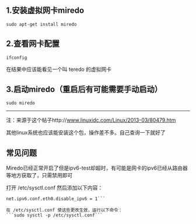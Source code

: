 ## 1.安装虚拟网卡miredo
`sudo apt-get install miredo`

## 2.查看网卡配置
`ifconfig` 

在结果中应该能看见一个叫 teredo 的虚拟网卡

## 3.启动miredo（重启后有可能需要手动启动）
`sudo miredo`

***
注：来源于这个帖子http://www.linuxidc.com/Linux/2013-03/80479.htm

其他linux系统也应该能安装这个包，操作差不多。自己查询一下就好了

## 常见问题
Miredo已经正常开启了但是ipv6-test却超时，有可能是网卡的ipv6已经从路由器等地方获取了，只需禁用即可

打开 /etc/sysctl.conf 然后添加以下内容：
```# 禁用某一个指定接口的IPv6(例如：eth0, lo)
net.ipv6.conf.eth0.disable_ipv6 = 1```

在 /etc/sysctl.conf 使这些更改生效，运行以下命令：
```sudo sysctl -p /etc/sysctl.conf```